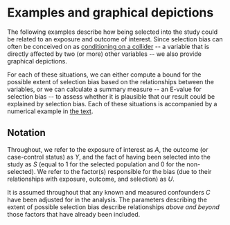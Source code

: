 # Examples and graphical depictions

The following examples describe how being selected into the study could be related to an exposure and outcome of interest. Since selection bias can often be conceived on as [conditioning on a collider](https://journals.lww.com/epidem/fulltext/2004/09000/A_Structural_Approach_to_Selection_Bias.20.aspx) -- a variable that is directly affected by two (or more) other variables -- we also provide graphical depictions.

For each of these situations, we can either compute a bound for the possible extent of selection bias based on the relationships between the variables, or we can calculate a summary measure -- an E-value for selection bias -- to assess whether it is plausible that our result could be explained by selection bias. Each of these situations is accompanied by a numerical example in [the text](https://journals.lww.com/epidem/fulltext/2019/07000/Bounding_Bias_Due_to_Selection.7.aspx).

## Notation

Throughout, we refer to the exposure of interest as $A$, the outcome (or case-control status) as $Y$, and the fact of having been selected into the study as $S$ (equal to 1 for the selected population and 0 for the non-selected). We refer to the factor(s) responsible for the bias (due to their relationships with exposure, outcome, and selection) as $U$.

It is assumed throughout that any known and measured confounders $C$ have been adjusted for in the analysis. The parameters describing the extent of possible selection bias describe relationships *above and beyond* those factors that have already been included.

